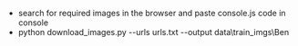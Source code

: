 - search for required images in the browser and paste console.js code in console
- python download_images.py --urls urls.txt --output data\train_imgs\Ben